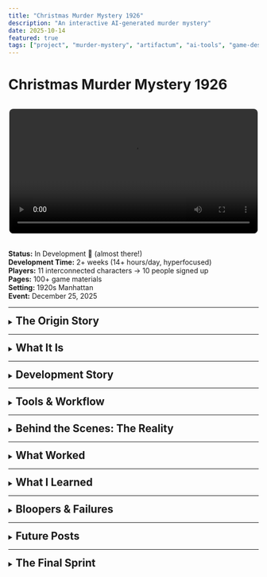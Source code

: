 ```yaml
---
title: "Christmas Murder Mystery 1926"
description: "An interactive AI-generated murder mystery"
date: 2025-10-14
featured: true
tags: ["project", "murder-mystery", "artifactum", "ai-tools", "game-design"]
---
```


# Christmas Murder Mystery 1926

<div style="text-align: center; margin: 2rem 0;">
  <video width="100%" style="max-width: 500px; border-radius: 8px;" controls>
    <source src="/videos/teaser.mp4" type="video/mp4">
    Your browser does not support the video tag.
  </video>
</div>

**Status:** In Development 🎨 (almost there!)  
**Development Time:** 2+ weeks (14+ hours/day, hyperfocused)  
**Players:** 11 interconnected characters → 10 people signed up  
**Pages:** 100+ game materials  
**Setting:** 1920s Manhattan  
**Event:** December 25, 2025

---

<details>
<summary><h2 style="display: inline;">The Origin Story</h2></summary>

It started on a beach.

I was stuck. No prospects. Feeling creatively blocked. Nobody (my personal Cri-Kee 💙) suggested—again—that I try AI.

"But it can't be creative," I said.

<img src="/images/innocent-as-a-babydog.png" alt="innocent dog" style="width: 150px; display: block; margin: 1rem 0;" />
<p style="font-size: 0.85rem; font-style: italic; margin-top: -0.5rem; margin-bottom: 1rem;">(me innocent as a baby dog)(yodo)</p>

**Well. Guess not.**

A few weeks earlier, I'd seen an Instagram reel from a creative director who made a murder mystery party for her friends. I loved it. I wanted to make one too.

<img src="/images/instagram-inspo.jpg" alt="Instagram inspiration" style="max-width: 200px; display: block; margin: 1rem 0;" />
<p style="font-size: 0.85rem; font-style: italic; margin-top: -0.5rem; margin-bottom: 1rem;">Insta:viktoria.psd</p>

My sister hosts a Christmas dinner every year with friends. I suggested we do a murder mystery this year instead.

10 people signed up.

<img src="/images/burning-in-hell.png" alt="burning in hell" style="width: 150px; display: block; margin: 1rem 0;" />

So I had 2 weeks to make an 11-character murder mystery roleplay game from scratch.

With AI as my production team.

**Spoiler:** It worked. 🎭

</details>

---

<details>
<summary><h2 style="display: inline;">What It Is</h2></summary>

A complete murder mystery roleplay game for 11 players set in 1920s Manhattan. Each player receives:
- Detailed character sheet with backstory
- Secret relationships and objectives
- Plot threads that intersect with other characters
- A murder to solve (or commit)

**(photo: sample character sheet pages spread out ou stacked game materials)**

**Total materials:** 100+ pages of custom-designed game content

**(photo: printed character booklets ou digital files preview)**

</details>

---

<details>
<summary><h2 style="display: inline;">Development Story</h2></summary>

### Week 1: Character Development & Story Architecture

Claude became the mastermind behind this project—the creative collaborator that feeds my ideas and helps them evolve.

{{< claude-carousel >}}

- Started with character concepts and relationships
- Developed 11 interconnected backstories with secret connections
- Created plot threads that weave between characters
- Multiple iterations to ensure narrative coherence
- Claude analyzed consistency across all character arcs

<details style="border: none; background: transparent;">
<summary style="border: none; list-style: none; cursor: pointer;">
<div style="text-align: center; padding: 1rem 0;">
<strong>Character Relationship Web</strong><br/>
<span style="font-size: 2em; color: #FF1493; font-weight: bold;">SPOILER ALERT</span><br/>
<span style="font-size: 0.9em;">(click to reveal)</span>
</div>
</summary>

<img src="/images/character-relationship-web.png" alt="Character Relationship Web showing all 11 characters and their connections" style="max-width: 100%; display: block; margin: 1rem auto;" />

</details>

### Week 2: Production Pipeline

With characters locked, it was time to build everything.

```mermaid
graph TD
    A[Week 2: Production]
    A --> B[Typesetting Automation]
    A --> C[AI Character Portraits]
    A --> D[Video Teaser Production]
    A --> E[Git Version Control]
    A --> F[Final Assembly]
    
    B & C & D & E --> F
    
    style A fill:#FF6B6B
    style B fill:#4ECDC4
    style C fill:#4ECDC4
    style D fill:#4ECDC4
    style E fill:#4ECDC4
    style F fill:#95E1D3
```

- Typesetting automation with Typst
- AI-generated character portraits and assets
- Video teaser production
- Git-based version control for all content
- Final assembly and testing

</details>

---

<details>
<summary><h2 style="display: inline;">Tools & Workflow</h2></summary>

<img src="/images/dreamteam.webp" alt="The Dream Team" style="max-width: 600px; display: block; margin: 2rem auto;" />

### The Mastermind: Claude

Claude was the creative engine behind this entire project. Not just a tool—a collaborator that:
- Helped develop and refine 11 interconnected character arcs
- Analyzed narrative consistency across backstories
- Evolved ideas from vague concepts to concrete plots
- Fed my creativity instead of replacing it

---

### Character Portraits: Gemini

<img src="/images/gemini-interface.png" alt="Gemini interface for character generation" style="max-width: 600px; display: block; margin: 1rem auto;" />

**Image Generation:**
- Prompt + reference photo → character portraits
- Multiple iterations per character
- Style consistency across all 11 characters

<details style="border: none; background: transparent;">
<summary style="border: none; list-style: none; cursor: pointer;">
<div style="text-align: center; padding: 1rem 0;">
<strong>Guest List</strong><br/>
<span style="font-size: 2em; color: #FF1493; font-weight: bold;">GUEST LIST</span><br/>
<span style="font-size: 0.9em;">(click to reveal)</span>
</div>
</summary>

<img src="/images/guest-list.png" alt="Grid of all 11 character portraits" style="max-width: 100%; display: block; margin: 1rem auto;" />

</details>

**Voice Generation:**
- Script-to-voice for audio clips
- Character-specific variations
- Multiple takes for selection

---

### Video Production: The lm-arena Experience

**The Discovery:**

I had budget on Fal.ai and tried MANY programs, including Sora. Results? Always shit.

**Then I tried lm-arena with Sora.**

Same tool. Different platform. **Quite different. Better.**

Why? I don't know. But lm-arena became my favorite video generation tool.

<img src="/images/smiley-baby.png" alt="Smiley baby" style="width: 150px; display: block; margin: 1rem auto;" />

**The Process:**
- Used multiple accounts (thanks Discord friends!)
- Generated multiple video clips in parallel
- High success rate for parameter-specific outputs
- Created several clips, fell in love with one I didn't even use
- Final editing in kdenlive

**Sound Design:**
- SFX created with Adobe Firefly
- Audio clips from Gemini voice generation
- Final mix in kdenlive

<img src="/images/kdenlive.png" alt="Kdenlive timeline" style="max-width: 100%; display: block; margin: 1rem auto;" />

---

### The Development Backbone: Cline (VS Code)

<img src="/images/vs-code-backbone.png" alt="VS Code with Cline interface" style="max-width: 600px; display: block; margin: 1rem auto;" />

💙 **You have my heart.**

Cline was the AI coding assistant that made the entire automation pipeline possible. From Python scripts to Git hooks to content assembly—Cline was the development backbone of this project.

Without Cline, none of the automation would have happened.

---

### Design & Assets: Canva Pro

<img src="/images/canva-window.png" alt="Canva Pro interface with project assets" style="max-width: 600px; display: block; margin: 1rem auto;" />

**Props & Visual Assets:**
- All physical props and visual assets designed in Canva Pro
- Character cards, invitations, promotional materials
- Print-ready designs for game materials
- Quick iterations and professional results

**(photo: finished Canva designs - character cards, invitations, props)**

---

### Typesetting & Automation

**Typst** (replaced LaTeX):
- Faster, modern typesetting system
- Automated character sheet generation
- Template-based modular content
- 100+ pages generated from snippets

<div style="max-width: 500px; margin: 0.5rem auto;">

```mermaid
graph LR
    A[Content<br/>Snippets] --> B[Typst<br/>Templates]
    B --> C[Build<br/>Script]
    C --> D[Final PDFs<br/>100+ pages]
    
    style A fill:#FFE66D
    style B fill:#4ECDC4
    style C fill:#FF6B6B
    style D fill:#95E1D3
```

</div>

**Python + Git:**
- Build automation scripts
- Git hooks for version control
- Modular content architecture
- Automated assembly pipeline

</details>

---

<details>
<summary><h2 style="display: inline;">Behind the Scenes: The Reality</h2></summary>

**(graphic: "Real Talk" header)**

### The Privileged Setup

This project was created with access to:
- Premium AI tool subscriptions
- Fal.ai budget for experimentation
- Friends' accounts for parallel processing
- ADHD-friendly workflow (no forced breaks, continuous iteration)

This is a privileged setup. It matters to document that reality.

**Work Distribution:**

```mermaid
pie title AI vs Human Work Split
    "AI Generation" : 40
    "Human Curation" : 25
    "Human Refinement" : 20
    "Manual Work" : 15
```

---

### The Work: Hyperfocus Mode Activated

**(photo: workspace at 3am - coffee cups, chaos, screens everywhere)**

**14+ hours per day. Non-stop. Super hyperfocused.**

Not bragging—just the reality of ADHD hyperfocus when the right project hits.

**(meme: person typing intensely ou "hyperfocus activated" energy)**

When you're in the zone, you don't stop. You learn by doing. You iterate constantly. You make mistakes and fix them immediately. You generate more content than you need because you're exploring every possibility.

**(photo: sleep tracker showing 4 hours ou coffee count chart)**

This project was built in that state. It's a privileged position to be able to work like that, but it's also how the learning happened.

---

### The Creative Chaos

**(graphic: "The Chaos" section header)**

- Tested MANY tools on Fal.ai before finding what worked
- Generated more content than I needed
- Fell in love with video clips I didn't use
- Learned an insane amount in 2 weeks
- Nobody's suggestion paid off (he was right, again)

**(meme: "Well well well, how the turntables" ou Nobody being smug as Cri-Kee)**

</details>

---

<details>
<summary><h2 style="display: inline;">What Worked</h2></summary>

**(graphic: checklist aesthetic)**

✅ **Claude as creative collaborator** - Feeds creativity, doesn't replace it  
✅ **Cline for development** - Made automation pipeline possible  
✅ **lm-arena for video** - Better results than standalone tools  
✅ **Gemini for character images** - Prompt + photo = consistent portraits  
✅ **Adobe Firefly for SFX** - Professional audio without a sound designer  
✅ **Typst over LaTeX** - Faster, easier automation  
✅ **Git for creative projects** - Version control for storytelling  
✅ **Modular content architecture** - Easy iterations and updates  

**(graphic: success metrics visualization ou before/after comparison)**

</details>

---

<details>
<summary><h2 style="display: inline;">What I Learned</h2></summary>

**(graphic: "The Lesson" ou lightbulb moment)**

**"AI can't be creative"** → Wrong. AI can be an incredible creative collaborator.

**(meme: "I was wrong" admission ou character development arc)**

But it's not about the AI replacing you. It's about the AI feeding your ideas, helping them evolve, and handling the production work while you stay in creative control.

Claude was the mastermind. Cline was the builder. I was the director. The game was the result.

```mermaid
graph LR
    A[Claude<br/>The Mastermind] --> D[Murder Mystery<br/>Game]
    B[Cline<br/>The Builder] --> D
    C[Maria<br/>The Director] --> D
    
    style A fill:#9B59B6
    style B fill:#3498DB
    style C fill:#E74C3C
    style D fill:#2ECC71
```

</details>

---

<details>
<summary><h2 style="display: inline;">Bloopers & Failures</h2></summary>

**(graphic: "The Bloopers" header with fun font)**

Coming soon: Screenshots and stories of what went spectacularly wrong.

**(teaser image: blurred blooper screenshots)**

**Preview:**

**(screenshot: qnd-n-se-percebe-um-crl.png from Bloopers folder)**

**(screenshot: qnd-tava-frustrada-com-characterfiles.png from Bloopers folder)**

More chaos documentation coming! 💀

</details>

---

<details>
<summary><h2 style="display: inline;">Future Posts</h2></summary>

**(graphic: "Coming Soon" section)**

Detailed breakdowns coming:
- AI-assisted character development workflow
- Why lm-arena > standalone Sora
- Automated typesetting with Typst
- Video production pipeline
- Modular content architecture for creative projects
- Full bloopers post

**(photo: notebook with post ideas ou screenshot of post-ideas.md)**

**Want updates?** Follow [#artifactum](/tags/artifactum/)

</details>

---

<details>
<summary><h2 style="display: inline;">The Final Sprint</h2></summary>

**(photo: current workspace - "we're almost there" energy)**

**Current status:** Finishing the final details. Almost ready for December 25.

**Project Timeline:**

```mermaid
gantt
    title Murder Mystery 1926 - Development
    dateFormat  YYYY-MM-DD
    section Week 1
    Character Design     :done, a1, 2025-09-30, 7d
    Story Architecture   :done, a2, 2025-10-02, 5d
    section Week 2
    AI Asset Generation  :done, a3, 2025-10-07, 4d
    Video Production     :done, a4, 2025-10-09, 3d
    Typesetting Setup    :done, a5, 2025-10-11, 2d
    section Final Sprint
    Final Assembly       :active, a6, 2025-10-13, 2d
    Testing & Polish     :a7, 2025-10-15, 10d
    Event Day            :milestone, a8, 2025-12-25, 0d
```

**Feelings:** Exhausted. Proud. Nervous. Excited.

**(meme: roller coaster of emotions ou "I'm fine" dog but actually fine this time)**

---

**Note:** Full game details and character materials available upon request. The game will be played December 25, 2025. Almost there! 🎭🎄

**(photo: "See you on December 25" graphic ou teaser for the event)**

</details>
